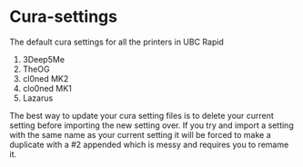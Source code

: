 # Cura-settings

The default cura settings for all the printers in UBC Rapid

1. 3Deep5Me
2. TheOG
3. cl0ned MK2
4. clo0ned MK1
5. Lazarus


The best way to update your cura setting files is to delete your current setting before importing the new setting over. If you try and import a setting with the same name as your current setting it will be forced to make a duplicate with a #2 appended which is messy and requires you to remame it.
